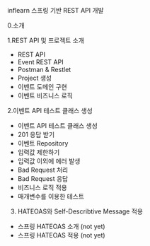 inflearn
스프링 기반 REST API 개발

0.소개

1.REST API 및 프로젝트 소개

- REST API
- Event REST API
- Postman & Restlet
- Project 생성
- 이벤트 도메인 구현
- 이벤트 비즈니스 로직

2.이벤트 API 테스트 클래스 생성

- 이벤트 API 테스트 클래스 생성
- 201 응답 받기
- 이벤트 Repository
- 입력값 제한하기
- 입력값 이외에 에러 발생
- Bad Request 처리
- Bad Request 응답
- 비즈니스 로직 적용
- 매개변수를 이용한 테스트

3. HATEOAS와 Self-Describtive Message 적용
- 스프링 HATEOAS 소개 (not yet)
- 스프링 HATEOAS 적용 (not yet)